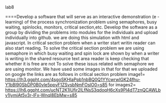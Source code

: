 lab8


====Develop a software that will serve as an interactive demonstration (e - learning) of the process synchronization problem using semaphores, busy waiting, spinlocks, monitors, critical section,etc. 
    Develop the software as a group by dividing the problems into modules for the individuals and upload individually into github.
we are doing this  simulation with html and javascript.
In critical section problem when a writer start writin reader can also start reading.
To solve the critical section problem we are using semaphore in which busy waiting and spin lock are shown by when a writer is writing in the shared resource text area reader is keep checking that whether it is free are not
To solve these issus related with semaphore we are using monitor.
We have used some images in that for that we uploaded on google the links are as follows
in critical section problem image1=  https://lh3.ggpht.com/4sgoSKHIaPpb1nbBQ0Q1YYcwrwIGK24fhu-Y1bBl90SbDP0B0vle5ppvF1ZSvsbNmFOslO0=s85
for images2=   https://lh6.ggpht.com/ucNT2K1lUfjr2lLfNsS3qdoqH6cXs9Pl4dT7znQCAWLbv1IymiAt5v3r-lFx-WnqI8EbMw=s85
